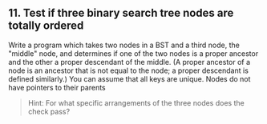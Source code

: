 ## 11. Test if three binary search tree nodes are totally ordered

Write a program which takes two nodes in a BST and a third node, the "middle" node, and determines if one of the two nodes is a proper ancestor and the other a proper descendant of the middle. (A proper ancestor of a node is an ancestor that is not equal to the node; a proper descendant is defined similarly.) You can assume that all keys are unique. Nodes do not have pointers to their parents

> Hint: For what specific arrangements of the three nodes does the check pass?